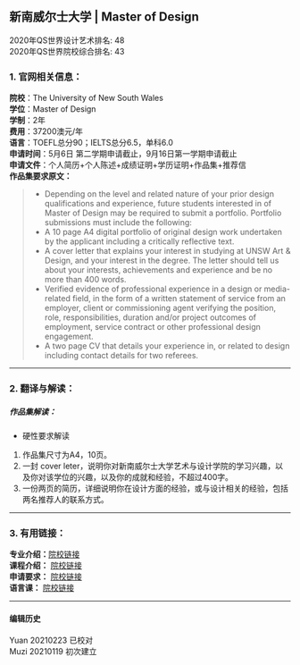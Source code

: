 ## 新南威尔士大学 | Master of Design

2020年QS世界设计艺术排名: 48  
2020年QS世界院校综合排名: 43    

### 1. 官网相关信息：

**院校**：The University of New South Wales  
**学位**：Master of Design  
**学制**：2年    
**费用**：37200澳元/年    
**语言**：TOEFL总分90；IELTS总分6.5，单科6.0  
**申请时间**：5月6日 第二学期申请截止，9月16日第一学期申请截止  
**申请文件**：个人简历+个人陈述+成绩证明+学历证明+作品集+推荐信  
**作品集要求原文：**

> - Depending on the level and related nature of your prior design qualifications and experience, future students interested in of Master of Design may be required to submit a portfolio. Portfolio submissions must include the following:  
> - A 10 page A4 digital portfolio of original design work undertaken by the applicant including a critically reflective text.  
> - A cover letter that explains your interest in studying at UNSW Art & Design, and your interest in the degree. The letter should tell us about your interests, achievements and experience and be no more than 400 words.  
> - Verified evidence of professional experience in a design or media-related field, in the form of a written statement of service from an employer, client or commissioning agent verifying the position, role, responsibilities, duration and/or project outcomes of employment, service contract or other professional design engagement.  
> - A two page CV that details your experience in, or related to design including contact details for two referees.  

---

### 2. 翻译与解读：


##### 作品集解读：
- 硬性要求解读  
1. 作品集尺寸为A4，10页。  
2. 一封 cover leter，说明你对新南威尔士大学艺术与设计学院的学习兴趣，以及你对该学位的兴趣，以及你的成就和经验，不超过400字。  
3. 一份两页的简历，详细说明你在设计方面的经验，或与设计相关的经验，包括两名推荐人的联系方式。  



---


### 3. 有用链接：

**专业介绍：**[院校链接](https://artdesign.unsw.edu.au/future-students/postgraduate-coursework-degrees/master-design)    
**课程介绍：** [院校链接](https://artdesign.unsw.edu.au/future-students/postgraduate-coursework-degrees/master-design#overview)  
**申请要求：** [院校链接](https://artdesign.unsw.edu.au/future-students/postgraduate-coursework-degrees/master-design#admission)  
**语言课：** [院校链接](https://www.unswglobal.unsw.edu.au/programs-courses/english-language/)  


---


#### 编辑历史
Yuan 20210223 已校对  
Muzi 20210119 初次建立
